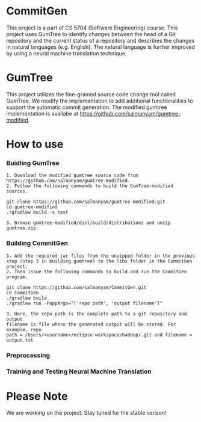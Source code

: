 CommitGen
=============
This project is a part of CS 5704 (Software Engineering) course. This project uses GumTree to identify changes between the head of a Git repository and the current status of a repository and describes the changes in natural languages (e.g. English). The natural language is further improved by using a neural machine translation technique.

GumTree
=======
This project utilizes the fine-grained source code change tool called GumTree. We modify the implementation to add additional functionalities to support the automatic commit generation. The modified gumtree implementation is availabe at https://github.com/salmanyam/gumtree-modified.

How to use
============
### Buidling GumTree
    1. Download the modified gumtree source code from https://github.com/salmanyam/gumtree-modified.
    2. Follow the following commands to build the GumTree-modified sources.
```
git clone https://github.com/salmanyam/gumtree-modified.git
cd gumtree-modified
./gradlew build -x test
```
    3. Browse gumtree-modified/dist/build/distributions and unzip gumtree.zip.

### Building CommitGen
    1. Add the required jar files from the unzipped folder in the previous 
    step (step 3 in building gumtree) to the libs folder in the CommitGen project.
    2. Then issue the following commands to build and run the CommitGen program.
```
git clone https://github.com/salmanyam/CommitGen.git
cd CommitGen
./gradlew build
./gradlew run -PappArgs="['repo path', 'output filename']"
```
    3. Here, the repo path is the complete path to a git repository and output 
    filename is file where the generated output will be stored. For example, repo 
    path = /Users/<username>/eclipse-workspace/hadoop/.git and filename = output.txt

### Preprocessing
### Training and Testing Neural Machine Translation

Please Note
===========
We are working on the project. Stay tuned for the stable verison!

